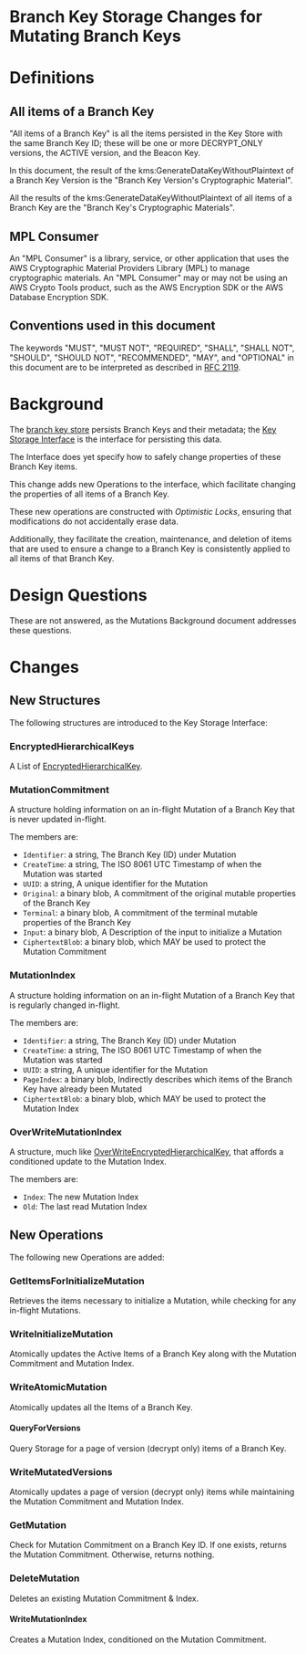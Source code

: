 [//]: # "Copyright Amazon.com Inc. or its affiliates. All Rights Reserved."
[//]: # "SPDX-License-Identifier: CC-BY-SA-4.0"

# Branch Key Storage Changes for Mutating Branch Keys

# Definitions

## All items of a Branch Key

"All items of a Branch Key" is all the items
persisted in the Key Store with the same Branch Key ID;
these will be one or more DECRYPT_ONLY versions,
the ACTIVE version, and the Beacon Key.

In this document,
the result of the kms:GenerateDataKeyWithoutPlaintext of a Branch Key Version
is the "Branch Key Version's Cryptographic Material".

All the results of the kms:GenerateDataKeyWithoutPlaintext
of all items of a Branch Key
are the "Branch Key's Cryptographic Materials".

## MPL Consumer

An "MPL Consumer" is a library, service, or other application
that uses the AWS Cryptographic Material Providers Library (MPL)
to manage cryptographic materials.
An "MPL Consumer" may or may not be using an AWS Crypto Tools product,
such as the AWS Encryption SDK or the AWS Database Encryption SDK.

## Conventions used in this document

The keywords "MUST", "MUST NOT", "REQUIRED", "SHALL", "SHALL NOT", "SHOULD",
"SHOULD NOT", "RECOMMENDED", "MAY", and "OPTIONAL" in this document are to be
interpreted as described in [RFC 2119](https://tools.ietf.org/html/rfc2119).

# Background

The [branch key store](../../framework/branch-key-store.md)
persists Branch Keys and their metadata;
the [Key Storage Interface](../../framework/key-store/key-storage.md)
is the interface for persisting this data.

The Interface does yet specify how to safely change
properties of these Branch Key items.

This change adds new Operations to the interface,
which facilitate changing the
properties of all items of a Branch Key.

These new operations are constructed with _Optimistic Locks_,
ensuring that modifications do not accidentally erase data.

Additionally,
they facilitate the creation, maintenance, and deletion
of items that are used to ensure a change to a Branch Key
is consistently applied to all items of that Branch Key.

# Design Questions

These are not answered,
as the Mutations Background document addresses
these questions.

# Changes

## New Structures

The following structures are introduced to the Key Storage Interface:

### EncryptedHierarchicalKeys

A List of
[EncryptedHierarchicalKey](../../framework/key-store/key-storage.md#encryptedhierarchicalkey).

### MutationCommitment

A structure holding information on
an in-flight Mutation of a Branch Key
that is never updated in-flight.

The members are:

- `Identifier`: a string, The Branch Key (ID) under Mutation
- `CreateTime`: a string, The ISO 8061 UTC Timestamp of when the Mutation was started
- `UUID`: a string, A unique identifier for the Mutation
- `Original`: a binary blob, A commitment of the original mutable properties of the Branch Key
- `Terminal`: a binary blob, A commitment of the terminal mutable properties of the Branch Key
- `Input`: a binary blob, A Description of the input to initialize a Mutation
- `CiphertextBlob`: a binary blob, which MAY be used to protect the Mutation Commitment

### MutationIndex

A structure holding information on
an in-flight Mutation of a Branch Key
that is regularly changed in-flight.

The members are:

- `Identifier`: a string, The Branch Key (ID) under Mutation
- `CreateTime`: a string, The ISO 8061 UTC Timestamp of when the Mutation was started
- `UUID`: a string, A unique identifier for the Mutation
- `PageIndex`: a binary blob, Indirectly describes which items of the Branch Key have already been Mutated
- `CiphertextBlob`: a binary blob, which MAY be used to protect the Mutation Index

### OverWriteMutationIndex

A structure, much like
[OverWriteEncryptedHierarchicalKey](../../framework/key-store/key-storage.md#overwriteencryptedhierarchicalkey),
that affords a conditioned update to the Mutation Index.

The members are:

- `Index`: The new Mutation Index
- `Old`: The last read Mutation Index

## New Operations

The following new Operations are added:

### GetItemsForInitializeMutation

Retrieves the items necessary to initialize a Mutation,
while checking for any in-flight Mutations.

### WriteInitializeMutation

Atomically updates the Active Items
of a Branch Key along with
the Mutation Commitment and Mutation Index.

### WriteAtomicMutation

Atomically updates all the Items of a Branch Key.

#### QueryForVersions

Query Storage for a page of version (decrypt only) items of a Branch Key.

### WriteMutatedVersions

Atomically updates a page of version (decrypt only)
items while maintaining the Mutation Commitment and Mutation Index.

### GetMutation

Check for Mutation Commitment on a Branch Key ID.
If one exists, returns the Mutation Commitment.
Otherwise, returns nothing.

### DeleteMutation

Deletes an existing Mutation Commitment & Index.

#### WriteMutationIndex

Creates a Mutation Index, conditioned on the Mutation Commitment.
